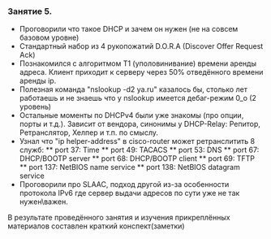 ### Занятие 5.

* Проговорили что такое DHCP и зачем он нужен (не на совсем базовом уровне)
* Стандартный набор из 4 рукопожатий D.O.R.A (Discover Offer Request Ack)
* Познакомился с алгоритмом Т1 (уполовинивание) времени аренды адреса. Клиент приходит к серверу через 50% отведённого времени аренды ip.
* Полезная команда "nslookup -d2 ya.ru" казалось бы, столько лет работаешь и не знаешь что у nslookup имеется дебаг-режим 0_о (2 уровень)
* Остальные моменты по DHCPv4 были уже знакомы (про опции, порты и т.д.). Зависит от вендора, синонимы у DHCP-Relay: Репитор, Ретранслятор, Хелпер и т.п. по смыслу.
* Узнал что "ip helper-address" в cisco-router может ретранслитить 8 служб: 
** port 37: Time
** port 49: TACACS
** port 53: DNS
** port 67: DHCP/BOOTP server 
** port 68: DHCP/BOOTP client 
** port 69: TFTP
** port 137: NetBIOS name service 
** port 138: NetBIOS datagram service
* Проговорили про SLAAC, подход другой из-за особенности протокола IPv6 где сервер выдачи адресов по сути уже не так нужен\важен.

В результате проведённого занятия и изучения прикреплённых материалов составлен краткий конспект(заметки)
